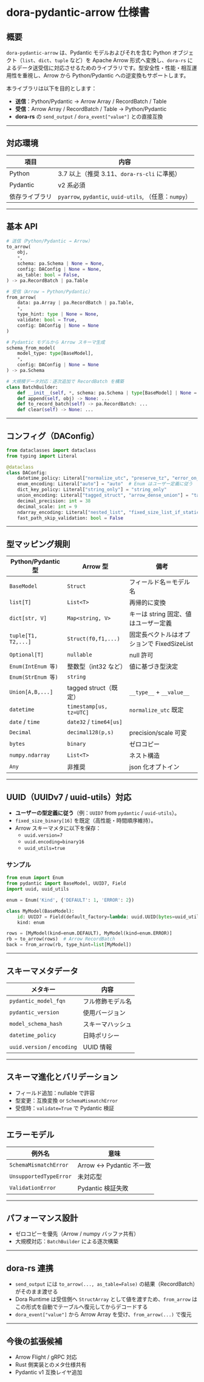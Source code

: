 # dora-pydantic-arrow 仕様書

## 概要
`dora-pydantic-arrow` は、Pydantic モデルおよびそれを含む Python オブジェクト（`list`、`dict`、`tuple` など）を Apache Arrow 形式へ変換し、`dora-rs` によるデータ送受信に対応させるためのライブラリです。型安全性・性能・相互運用性を重視し、Arrow から Python/Pydantic への逆変換もサポートします。

本ライブラリは以下を目的とします：
- **送信**：Python/Pydantic → Arrow Array / RecordBatch / Table
- **受信**：Arrow Array / RecordBatch / Table → Python/Pydantic
- **dora-rs** の `send_output` / `dora_event["value"]` との直接互換

---

## 対応環境
| 項目 | 内容 |
|------|------|
| Python | 3.7 以上（推奨 3.11、`dora-rs-cli` に準拠） |
| Pydantic | v2 系必須 |
| 依存ライブラリ | `pyarrow`, `pydantic`, `uuid-utils`, （任意：`numpy`） |

---

## 基本 API
```python
# 送信（Python/Pydantic → Arrow）
to_arrow(
    obj,
    *,
    schema: pa.Schema | None = None,
    config: DAConfig | None = None,
    as_table: bool = False,
) -> pa.RecordBatch | pa.Table

# 受信（Arrow → Python/Pydantic）
from_arrow(
    data: pa.Array | pa.RecordBatch | pa.Table,
    *,
    type_hint: type | None = None,
    validate: bool = True,
    config: DAConfig | None = None
)

# Pydantic モデルから Arrow スキーマ生成
schema_from_model(
    model_type: type[BaseModel],
    *,
    config: DAConfig | None = None
) -> pa.Schema

# 大規模データ対応：逐次追加で RecordBatch を構築
class BatchBuilder:
    def __init__(self, *, schema: pa.Schema | type[BaseModel] | None = None, batch_size: int = 65536, config: DAConfig | None = None): ...
    def append(self, obj) -> None: ...
    def to_record_batch(self) -> pa.RecordBatch: ...
    def clear(self) -> None: ...
```

---

## コンフィグ（DAConfig）
```python
from dataclasses import dataclass
from typing import Literal

@dataclass
class DAConfig:
    datetime_policy: Literal["normalize_utc", "preserve_tz", "error_on_naive"] = "normalize_utc"
    enum_encoding: Literal["auto"] = "auto"  # Enum はユーザー定義に従う
    dict_key_policy: Literal["string_only"] = "string_only"
    union_encoding: Literal["tagged_struct", "arrow_dense_union"] = "tagged_struct"
    decimal_precision: int = 38
    decimal_scale: int = 9
    ndarray_encoding: Literal["nested_list", "fixed_size_list_if_static"] = "nested_list"
    fast_path_skip_validation: bool = False
```

---

## 型マッピング規則
| Python/Pydantic 型 | Arrow 型 | 備考 |
|--------------------|-----------|------|
| `BaseModel` | `Struct` | フィールド名＝モデル名 |
| `list[T]` | `List<T>` | 再帰的に変換 |
| `dict[str, V]` | `Map<string, V>` | キーは string 固定、値はユーザー定義 |
| `tuple[T1, T2,...]` | `Struct(f0,f1,...)` | 固定長ベクトルはオプションで FixedSizeList |
| `Optional[T]` | `nullable` | null 許可 |
| `Enum(IntEnum 等)` | 整数型（int32 など） | 値に基づき型決定 |
| `Enum(StrEnum 等)` | `string` | |
| `Union[A,B,...]` | tagged struct（既定） | `__type__` + `__value__` |
| `datetime` | `timestamp[us, tz=UTC]` | `normalize_utc` 既定 |
| `date` / `time` | `date32` / `time64[us]` | |
| `Decimal` | `decimal128(p,s)` | precision/scale 可変 |
| `bytes` | `binary` | ゼロコピー |
| `numpy.ndarray` | `List<T>` | ネスト構造 |
| `Any` | 非推奨 | json 化オプトイン |

---

## UUID（UUIDv7 / uuid-utils）対応
- **ユーザーの型定義に従う**（例：`UUID7` from `pydantic` / `uuid-utils`）。
- `fixed_size_binary[16]` を既定（高性能・時間順序維持）。
- Arrow スキーマメタに以下を保存：
  - `uuid.version=7`
  - `uuid.encoding=binary16`
  - `uuid_utils=true`

### サンプル
```python
from enum import Enum
from pydantic import BaseModel, UUID7, Field
import uuid, uuid_utils

enum = Enum('Kind', {'DEFAULT': 1, 'ERROR': 2})

class MyModel(BaseModel):
    id: UUID7 = Field(default_factory=lambda: uuid.UUID(bytes=uuid_utils.uuid7().bytes))
    kind: enum

rows = [MyModel(kind=enum.DEFAULT), MyModel(kind=enum.ERROR)]
rb = to_arrow(rows)  # Arrow RecordBatch
back = from_arrow(rb, type_hint=list[MyModel])
```

---

## スキーマメタデータ
| メタキー | 内容 |
|----------|------|
| `pydantic_model_fqn` | フル修飾モデル名 |
| `pydantic_version` | 使用バージョン |
| `model_schema_hash` | スキーマハッシュ |
| `datetime_policy` | 日時ポリシー |
| `uuid.version` / `encoding` | UUID 情報 |

---

## スキーマ進化とバリデーション
- フィールド追加：nullable で許容
- 型変更：互換変換 or `SchemaMismatchError`
- 受信時：`validate=True` で Pydantic 検証

---

## エラーモデル
| 例外名 | 意味 |
|--------|------|
| `SchemaMismatchError` | Arrow ↔ Pydantic 不一致 |
| `UnsupportedTypeError` | 未対応型 |
| `ValidationError` | Pydantic 検証失敗 |

---

## パフォーマンス設計
- ゼロコピーを優先（Arrow / numpy バッファ共有）
- 大規模対応：`BatchBuilder` による逐次構築

---

## dora-rs 連携
- `send_output` には `to_arrow(..., as_table=False)` の結果（RecordBatch）がそのまま渡せる
- Dora Runtime は受信側へ `StructArray` として値を渡すため、`from_arrow` はこの形式を自動でテーブルへ復元してからデコードする
- `dora_event["value"]` から Arrow Array を受け、`from_arrow(...)` で復元

---

## 今後の拡張候補
- Arrow Flight / gRPC 対応
- Rust 側実装とのメタ仕様共有
- Pydantic v1 互換レイヤ追加
